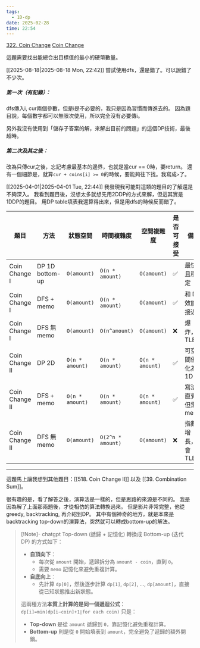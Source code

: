 ```yaml
---
tags:
  - 1D-dp
date: 2025-02-28
time: 22:54
---
```

[322. Coin Change](https://leetcode.com/problems/coin-change/)
[Coin Change](https://neetcode.io/problems/coin-change)

這題需要找出能總合出目標值的最小的硬幣數量。

[[2025-08-18|2025-08-18 Mon, 22:42]]
嘗試使用dfs，還是錯了。可以說錯了不少次。

##### 第一次（有記錄）：
dfs傳入i, cur兩個參數，但是i是不必要的，我只是因為習慣而傳進去的。
因為題目說，每個數字都可以無限次使用，所以完全沒有必要傳i。

另外我沒有使用到「儲存子答案的解，來解出目前的問題」的這個DP技術，最後超時。

##### 第二次及其之後：
改為只傳cur之後，忘記考慮最基本的邊界，也就是當cur == 0時，要return。
還有一個細節是，就算`cur + coins[i] >= 0`的時候，要能夠往下找。我寫成`>`了。


[[2025-04-01|2025-04-01 Tue, 22:44]]
我發現我可能對這類的題目的了解還是不夠深入。
我看到題目後，沒想太多就想先用2DDP的方式來解，但這其實是1DDP的題目。
用DP table填表我還算得出來，但是用dfs的時候反而錯了。

| 題目             | 方法              | 狀態空間            | 時間複雜度             | 空間複雜度           | 是否可接受 | 備註          |     |
| -------------- | --------------- | --------------- | ----------------- | --------------- | ----- | ----------- | --- |
| Coin Change I  | DP 1D bottom-up | `O(amount)`     | `O(n * amount)`   | `O(amount)`     | ✅     | 最快且穩定       |     |
| Coin Change I  | DFS + memo      | `O(amount)`     | `O(n * amount)`   | `O(amount)`     | ✅     | 和 DP 效能接近   |     |
| Coin Change I  | DFS 無 memo      | `O(amount)`     | `O(n^amount)`     | `O(amount)`     | ❌     | 爆炸，TLE      |     |
| Coin Change II | DP 2D           | `O(n * amount)` | `O(n * amount)`   | `O(n * amount)` | ✅     | 可空間優化為 1D   |     |
| Coin Change II | DFS + memo      | `O(n * amount)` | `O(n * amount)`   | `O(n * amount)` | ✅     | 寫法直覺但需 memo |     |
| Coin Change II | DFS 無 memo      | `O(amount)`     | `O(2^n * amount)` | `O(amount)`     | ❌     | 指數增長，會 TLE  |     |

---

這題馬上讓我想到其他題目：[[518. Coin Change II]] 以及 [[39. Combination Sum]]。

很有趣的是，看了解答之後，演算法是一樣的，但是思路的來源是不同的。
我是因為解了上面那兩題後，才從相仿的算法轉換過來。
但是影片非常完整，他從greedy, backtracking, 再介紹到DP。
其中有個神奇的地方，就是本來是backtracking top-down的演算法，突然就可以轉成bottom-up的解法。

> [!Note]- chatgpt
> Top-down (遞歸 + 記憶化) 轉換成 Bottom-up (迭代 DP) 的方式如下：
> - **自頂向下**：
>     - 每次從 `amount` 開始，遞歸拆分為 `amount - coin`，直到 `0`。
>     - 需要 `memo` 記憶化來避免重複計算。
> - **自底向上**：
>     - 先計算 `dp[0]`，然後逐步計算 `dp[1]`, `dp[2]`, ..., `dp[amount]`，直接從已知狀態推出新狀態。
> 
> 這兩種方法**本質上計算的是同一個遞迴公式**：
> `dp[i]=min⁡(dp[i−coin]+1∣for each coin)`
> 只是：
> - **Top-down** 是從 `amount` 遞歸到 `0`，靠記憶化避免重複計算。
> - **Bottom-up** 則是從 `0` 開始填表到 `amount`，完全避免了遞歸的額外開銷。